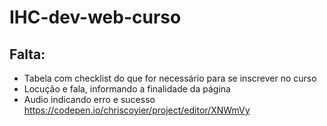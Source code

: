 # IHC-dev-web-curso

## Falta:

- Tabela com checklist do que for necessário para se inscrever no curso
- Locução e fala, informando a finalidade da página
- Audio indicando erro e sucesso https://codepen.io/chriscoyier/project/editor/XNWmVy
